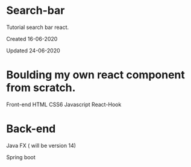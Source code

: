 # Search-bar
Tutorial search bar react.


Created 16-06-2020

Updated 24-06-2020




# Boulding my own react component from scratch.

Front-end 
HTML
CSS6
Javascript 
React-Hook



# Back-end
Java FX  ( will be version 14)

Spring boot

